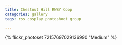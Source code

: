 ```yaml
---
title: Chestnut Hill RWBY Coop
categories: gallery
tags: rss cosplay photoshoot group

---
```


{% flickr_photoset 72157697029136990 "Medium" %}